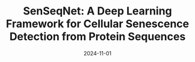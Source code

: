 ---
title: "SenSeqNet: A Deep Learning Framework for Cellular Senescence Detection from Protein Sequences"
collection: publications
category: manuscripts
permalink: 
excerpt: 'This study introduces SenSeqNet, a deep learning framework aimed at the detection of cellular senescence from protein sequences, addressing the limitations of traditional wet lab assays. By employing the Evolutionarily Scaled Model (ESM-2) for feature extraction followed by a hybrid architecture incorporating long short-term memory (LSTM) and convolutional neural networks (CNNs), the model achieved an accuracy of 83.55% on independent testing benchmarks.'
date: 2024-11-01
venue: 'bioRxiv'
slidesurl: ''
paperurl: 'https://www.biorxiv.org/content/10.1101/2024.10.28.620702v1.article-info'
citation: '
Hanli Jiang, Li Lin, Dongliang Deng, Jianyu Ren, Xin Yang, Siyi Liu, Lubin Liu. SenSeqNet: A Deep Learning Framework for Cellular Senescence Detection from Protein Sequences.
bioRxiv 2024. doi: https://doi.org/10.1101/2024.10.28.620702'
---